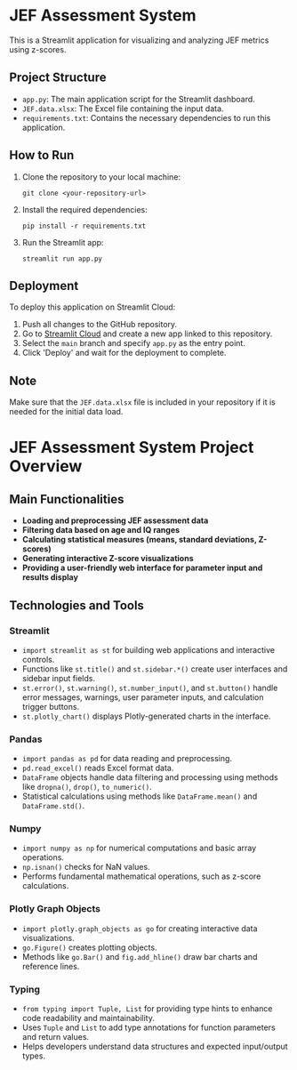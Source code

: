 # JEF Assessment System

This is a Streamlit application for visualizing and analyzing JEF metrics using z-scores.

## Project Structure
- `app.py`: The main application script for the Streamlit dashboard.
- `JEF.data.xlsx`: The Excel file containing the input data.
- `requirements.txt`: Contains the necessary dependencies to run this application.

## How to Run
1. Clone the repository to your local machine:
   ```
   git clone <your-repository-url>
   ```
2. Install the required dependencies:
   ```
   pip install -r requirements.txt
   ```
3. Run the Streamlit app:
   ```
   streamlit run app.py
   ```

## Deployment
To deploy this application on Streamlit Cloud:
1. Push all changes to the GitHub repository.
2. Go to [Streamlit Cloud](https://streamlit.io/cloud) and create a new app linked to this repository.
3. Select the `main` branch and specify `app.py` as the entry point.
4. Click 'Deploy' and wait for the deployment to complete.

## Note
Make sure that the `JEF.data.xlsx` file is included in your repository if it is needed for the initial data load.


# JEF Assessment System Project Overview

## Main Functionalities

- **Loading and preprocessing JEF assessment data**
- **Filtering data based on age and IQ ranges**
- **Calculating statistical measures (means, standard deviations, Z-scores)**
- **Generating interactive Z-score visualizations**
- **Providing a user-friendly web interface for parameter input and results display**

## Technologies and Tools

### Streamlit
- `import streamlit as st` for building web applications and interactive controls.
- Functions like `st.title()` and `st.sidebar.*()` create user interfaces and sidebar input fields.
- `st.error()`, `st.warning()`, `st.number_input()`, and `st.button()` handle error messages, warnings, user parameter inputs, and calculation trigger buttons.
- `st.plotly_chart()` displays Plotly-generated charts in the interface.

### Pandas
- `import pandas as pd` for data reading and preprocessing.
- `pd.read_excel()` reads Excel format data.
- `DataFrame` objects handle data filtering and processing using methods like `dropna()`, `drop()`, `to_numeric()`.
- Statistical calculations using methods like `DataFrame.mean()` and `DataFrame.std()`.

### Numpy
- `import numpy as np` for numerical computations and basic array operations.
- `np.isnan()` checks for NaN values.
- Performs fundamental mathematical operations, such as z-score calculations.

### Plotly Graph Objects
- `import plotly.graph_objects as go` for creating interactive data visualizations.
- `go.Figure()` creates plotting objects.
- Methods like `go.Bar()` and `fig.add_hline()` draw bar charts and reference lines.

### Typing
- `from typing import Tuple, List` for providing type hints to enhance code readability and maintainability.
- Uses `Tuple` and `List` to add type annotations for function parameters and return values.
- Helps developers understand data structures and expected input/output types.
